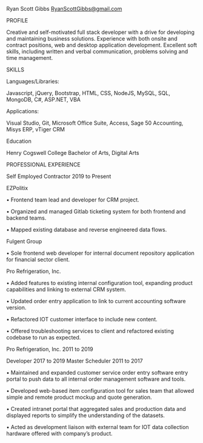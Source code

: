 Ryan Scott Gibbs
RyanScottGibbs@gmail.com


PROFILE

Creative and self-motivated full stack developer with a drive for developing and maintaining business solutions. 
Experience with both onsite and contract positions, web and desktop application development. 
Excellent soft skills, including written and verbal communication, problems solving and time management.


SKILLS

Languages/Libraries:

Javascript, jQuery, Bootstrap, HTML, CSS, NodeJS, MySQL, SQL, MongoDB, C#, ASP.NET, VBA

Applications:

Visual Studio, Git, Microsoft Office Suite, Access, Sage 50 Accounting, Misys ERP, vTiger CRM


Education

Henry Cogswell College
Bachelor of Arts, Digital Arts	


PROFESSIONAL EXPERIENCE

Self Employed Contractor                                         	2019 to Present

EZPolitix

•	Frontend team lead and developer for CRM project.

•	Organized and managed Gitlab ticketing system for both frontend and backend teams.

•	Mapped existing database and reverse engineered data flows.

Fulgent Group

•	Sole frontend web developer for internal document repository application for financial sector client.

Pro Refrigeration, Inc.

•	Added features to existing internal configuration tool, expanding product capabilities and linking to external CRM system.

•	Updated order entry application to link to current accounting software version.

•	Refactored IOT customer interface to include new content.

•	Offered troubleshooting services to client and refactored existing codebase to run as expected.

	
Pro Refrigeration, Inc.                                              	2011 to 2019
	
Developer	2017 to 2019
Master Scheduler	2011 to 2017

•	Maintained and expanded customer service order entry software entry portal to push data to all internal order management software and tools.

•	Developed web-based item configuration tool for sales team that allowed simple and remote product mockup and quote generation.

•	Created intranet portal that aggregated sales and production data and displayed reports to simplify the understanding of the datasets. 

•	Acted as development liaison with external team for IOT data collection hardware offered with company’s product.



